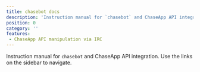 ```yaml
---
title: chasebot docs
description: 'Instruction manual for `chasebot` and ChaseApp API integration'
position: 0
category: ''
features: 
 - ChaseApp API manipulation via IRC
---
```


Instruction manual for `chasebot` and ChaseApp API integration. Use the links
on the sidebar to navigate.
